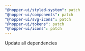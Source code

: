 ```yaml
---
"@hopper-ui/styled-system": patch
"@hopper-ui/components": patch
"@hopper-ui/svg-icons": patch
"@hopper-ui/tokens": patch
"@hopper-ui/icons": patch
---
```


Update all dependencies
